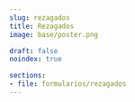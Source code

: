 ```yaml
---
slug: rezagados
title: Rezagados
image: base/poster.png

draft: false
noindex: true

sections:
- file: formularios/rezagados
---
```

